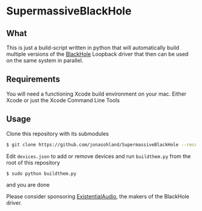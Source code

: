 # SupermassiveBlackHole

## What

This is just a build-script written in python that will automatically build multiple versions of the [BlackHole](https://github.com/ExistentialAudio/BlackHole) Loopback driver that then can be used on the same system in parallel.

## Requirements

You will need a functioning Xcode build environment on your mac. Either Xcode or just the Xcode Command Line Tools

## Usage

Clone this repository with its submodules 

```bash
$ git clone https://github.com/jonasohland/SupermassiveBlackHole --recursive
```

Edit `devices.json` to add or remove devices and run `buildthem.py` from the root of this repository

```bash
$ sudo python buildthem.py
```

and you are done


Please consider sponsoring [ExistentialAudio](https://github.com/sponsors/ExistentialAudio), the makers of the BlackHole driver.
